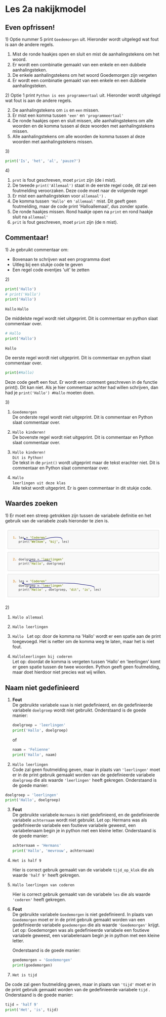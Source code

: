 # Les 2a nakijkmodel

## Even opfrissen!

1\) Optie nummer 5 print `Goedemorgen` uit. Hieronder wordt uitgelegd wat fout is aan de andere regels.

1. Mist de ronde haakjes open en sluit en mist de aanhalingstekens om het woord.
2. Er wordt een combinatie gemaakt van een enkele en een dubbele aanhalingsteken. 
3. De enkele aanhalingstekens om het woord Goedemorgen zijn vergeten
4. Er wordt een combinatie gemaakt van een enkele en een dubbele aanhalingsteken. 

2\) Optie 1 print `Python is een programeertaal` uit. Hieronder wordt uitgelegd wat fout is aan de andere regels.

2. De aanhalingstekens om `is` en `een` missen. 
3. Er mist een komma tussen `'een'` en `'programmeertaal'`
4. De ronde haakjes open en sluit missen, alle aanhalingstekens om alle woorden en de komma tussen al deze woorden met aanhalingstekens missen.
5. Alle aanhalingstekens om alle woorden de komma tussen al deze woorden met aanhalingstekens missen.

3\)

   ```python
   print('Is', 'het', 'al', 'pauze?')
   ```

4\) 

1. `prnt` is fout geschreven, moet `print` zijn (de i mist).
2. De tweede `print('Allemaal')` staat in de eerste regel code, dit zal een foutmelding veroorzaken. Deze code moet naar de volgende regel
3. Er mist een aanhalingsteken voor `allemaal')` .
4. De komma tussen `'Hallo'` en `'allemaal'` mist. Dit geeft geen foutmelding, maar de code print 'Halloallemaal', dus zonder spatie.
5. De ronde haakjes missen. Rond haakje open na `print` en rond haakje sluit na `allemaal'`
6. `prit` is fout geschreven, moet `print` zijn (de n mist).

## Commentaar! 

1\) Je gebruikt commentaar om:
- Bovenaan te schrijven wat een programma doet
- Uitleg bij een stukje code te geven 
- Een regel code eventjes 'uit' te zetten

2\) 
```python
print('Hallo')                            
# print('Hallo')                        
print('Hallo')  
```

`Hallo`
`Hallo`

De middelste regel wordt niet uitgeprint. Dit is commentaar en python slaat commentaar over.

```python
# Hallo
print('Hallo')
```

`Hallo`

De eerste regel wordt niet uitgeprint. Dit is commentaar en python slaat commentaar over.
 
```python
print(#Hallo)   
```

Deze code geeft een fout. Er wordt een comment geschreven in de functie print(). Dit kan niet. Als je hier commentaar achter had willen schrijven, dan had je 
`print('Hallo') #Hallo` moeten doen. 

3\) 

1. `Goedemorgen`  
   De onderste regel wordt niet uitgeprint. Dit is commentaar en Python slaat commentaar over.

2. `Hallo kinderen!`  
   De bovenste regel wordt niet uitgeprint. Dit is commentaar en Python slaat commentaar over.
   
3. `Hallo kinderen!`  
   `Dit is Python!`    
   De tekst in de `print()` wordt uitgeprint maar de tekst erachter niet. Dit is commentaar en Python slaat commentaar over.

4. `Hallo`  
   `leerlingen uit deze klas`  
   Alle tekst wordt uitgeprint. Er is geen commentaar in dit stukje code. 

## Waardes zoeken

1\) Er moet een streep getrokken zijn tussen de variabele definitie en het gebruik van de variabele zoals hieronder te zien is.

<img src="../../img/les2a_waardeszoeken.png">  

2\)

1. `Hallo allemaal` 

2. `Hallo leerlingen`
   
3. `Hallo ` 
Let op: door de komma na 'Hallo' wordt er een spatie aan de print toegevoegd. Het is netter om de komma weg te laten, maar het is niet fout.

4. `Halloleerlingen bij coderen`  
Let op: doordat de komma is vergeten tussen 'Hallo' en 'leerlingen' komt er geen spatie tussen de twee woorden. Python geeft geen foutmelding, maar doet hierdoor niet precies wat wij willen.

## Naam niet gedefinieerd

1. **Fout**  
   De gebruikte variabele `naam` is niet gedefinieerd, en de gedefinieerde variabele `doelgroep` wordt niet gebruikt. Onderstaand is de goede manier:

   ```python
   doelgroep = 'leerlingen'
   print('Hallo', doelgroep)
   ```

   of

   ```python
   naam = 'Felienne'
   print('Hallo', naam)
   ```

2. `Hallo leerlingen`  
Code zal geen foutmelding geven, maar in plaats van `'leerlingen'` moet er in de print gebruik gemaakt worden van de gedefinieerde variabele `doelgroep` die als waarde `'leerlingen'` heeft gekregen. Onderstaand is de goede manier:

  ```python
  doelgroep = 'leerlingen'
  print('Hallo', doelgroep)
  ```
  
3. **Fout**  
   De gebruikte variabele `Hermans` is niet gedefinieerd, en de gedefinieerde variabele `achternaam` wordt niet gebruikt. Let op: Hermans was als gedefinieerde variabele een foutieve variabele geweest, een variabelenaam begin je in python met een kleine letter. Onderstaand is de goede manier:

   ```python
   achternaam = 'Hermans'
   print('Hallo', 'mevrouw', achternaam)
   ```

4. `Het is half 9`

   Hier is correct gebruik gemaakt van de variabele `tijd_op_klok` die als waarde `'half 9'` heeft gekregen.

5. `Hallo leerlingen van coderen`

   Hier is correct gebruik gemaakt van de variabele `les` die als waarde `'coderen'` heeft gekregen.


6. **Fout**  
   De gebruikte variabele `Goedemorgen` is niet gedefinieerd. In plaats van `Goedemorgen` moet er in de print gebruik gemaakt worden van een gedefinieerde variabele `goedemorgen` die als waarde `'Goedemorgen'` krijgt.
   Let op: Goedemorgen was als gedefinieerde variabele een foutieve variabele geweest, een variabelenaam begin je in python met een kleine letter. 
   
   Onderstaand is de goede manier:

   ```python
   goedemorgen = 'Goedemorgen'
   print(goedemorgen)
   ```

7. `Het is tijd`

  De code zal geen foutmelding geven, maar in plaats van `'tijd'` moet er in de print gebruik gemaakt worden van de gedefinieerde variabele `tijd` . Onderstaand is de goede manier:

  ```python
  tijd = 'half 9'
  print('Het', 'is', tijd)
  ```